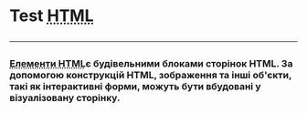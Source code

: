 <!DOCTYPE html>
<html>
 <body>
  <h1> Test <abbr title="HTML — це мова тегів, засобами якої здійснюється розмічання веб-сторінок для мережі Інтернет. Браузери отримують HTML-документи з веб-сервера або з локальної пам'яті й передають документи в мультимедійні веб-сторінки. HTML описує структуру веб-сторінки семантично і початково підказки для відображення документа.">HTML</abbr>
<hr>
<p><h3><abbr title="Елементи HTML — основні компоненти мови розмітки HTML. HTML-документ складається з головного елементу html, до змісту якого додаються інші елементи.">Елементи HTML</abbr>є будівельними блоками сторінок HTML. За допомогою конструкцій HTML, зображення та інші об'єкти, такі як інтерактивні форми, можуть бути вбудовані у візуалізовану сторінку.</h3></p>
 <body>
<htnl>

